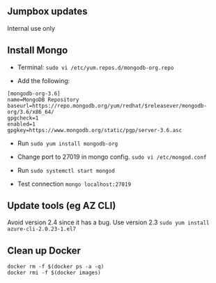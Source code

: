 ## Jumpbox updates

Internal use only

## Install Mongo

* Terminal: `sudo vi /etc/yum.repos.d/mongodb-org.repo`

* Add the following:

```
[mongodb-org-3.6]
name=MongoDB Repository
baseurl=https://repo.mongodb.org/yum/redhat/$releasever/mongodb-org/3.6/x86_64/
gpgcheck=1
enabled=1
gpgkey=https://www.mongodb.org/static/pgp/server-3.6.asc
```

* Run `sudo yum install mongodb-org`

* Change port to 27019 in mongo config. `sudo vi /etc/mongod.conf`

* Run `sudo systemctl start mongod`

* Test connection `mongo localhost:27019`

## Update tools (eg AZ CLI)

Avoid version 2.4 since it has a bug. Use version 2.3
`sudo yum install azure-cli-2.0.23-1.el7` 

## Clean up Docker

```
docker rm -f $(docker ps -a -q)
docker rmi -f $(docker images)
```
